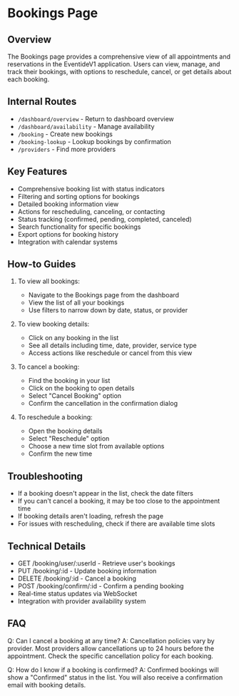 # Bookings Page

## Overview
The Bookings page provides a comprehensive view of all appointments and reservations in the EventideV1 application. Users can view, manage, and track their bookings, with options to reschedule, cancel, or get details about each booking.

## Internal Routes
- `/dashboard/overview` - Return to dashboard overview
- `/dashboard/availability` - Manage availability
- `/booking` - Create new bookings
- `/booking-lookup` - Lookup bookings by confirmation
- `/providers` - Find more providers

## Key Features
- Comprehensive booking list with status indicators
- Filtering and sorting options for bookings
- Detailed booking information view
- Actions for rescheduling, canceling, or contacting
- Status tracking (confirmed, pending, completed, canceled)
- Search functionality for specific bookings
- Export options for booking history
- Integration with calendar systems

## How-to Guides
1. To view all bookings:
   - Navigate to the Bookings page from the dashboard
   - View the list of all your bookings
   - Use filters to narrow down by date, status, or provider

2. To view booking details:
   - Click on any booking in the list
   - See all details including time, date, provider, service type
   - Access actions like reschedule or cancel from this view

3. To cancel a booking:
   - Find the booking in your list
   - Click on the booking to open details
   - Select "Cancel Booking" option
   - Confirm the cancellation in the confirmation dialog

4. To reschedule a booking:
   - Open the booking details
   - Select "Reschedule" option
   - Choose a new time slot from available options
   - Confirm the new time

## Troubleshooting
- If a booking doesn't appear in the list, check the date filters
- If you can't cancel a booking, it may be too close to the appointment time
- If booking details aren't loading, refresh the page
- For issues with rescheduling, check if there are available time slots

## Technical Details
- GET /booking/user/:userId - Retrieve user's bookings
- PUT /booking/:id - Update booking information
- DELETE /booking/:id - Cancel a booking
- POST /booking/confirm/:id - Confirm a pending booking
- Real-time status updates via WebSocket
- Integration with provider availability system

## FAQ
Q: Can I cancel a booking at any time?
A: Cancellation policies vary by provider. Most providers allow cancellations up to 24 hours before the appointment. Check the specific cancellation policy for each booking.

Q: How do I know if a booking is confirmed?
A: Confirmed bookings will show a "Confirmed" status in the list. You will also receive a confirmation email with booking details.